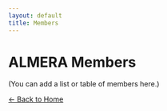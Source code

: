 ```yaml
---
layout: default
title: Members
---
```


# ALMERA Members

(You can add a list or table of members here.)

[← Back to Home](index.md)

